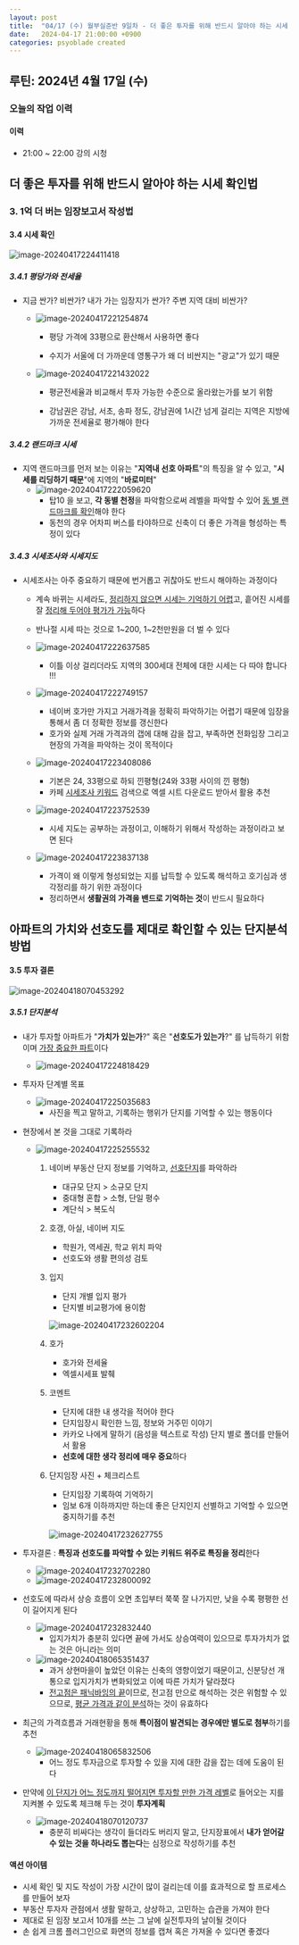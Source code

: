 ```yaml
---
layout: post
title:  "04/17 (수) 월부실준반 9일차 - 더 좋은 투자를 위해 반드시 알아야 하는 시세 확인법"
date:   2024-04-17 21:00:00 +0900
categories: psyoblade created
---
```


## 루틴: 2024년 4월 17일 (수)

>     

### 오늘의 작업 이력

#### 이력

* 21:00 ~ 22:00 강의 시청



## 더 좋은 투자를 위해 반드시 알아야 하는 시세 확인법

### 3. 1억 더 버는 임장보고서 작성법

#### 3.4 시세 확인

![image-20240417224411418](/private/images/2024-04-17-siljun-day9/image-20240417224411418.png)

##### 3.4.1 평당가와 전세율

* 지금 싼가? 비싼가? 내가 가는 임장지가 싼가? 주변 지역 대비 비싼가?

  * ![image-20240417221254874](/private/images/2024-04-17-siljun-day9/image-20240417221254874.png)

    * 평당 가격에 33평으로 환산해서 사용하면 좋다

    * 수지가 서울에 더 가까운데 영통구가 왜 더 비싼지는 "광교"가 있기 때문

  * ![image-20240417221432022](/private/images/2024-04-17-siljun-day9/image-20240417221432022.png)

    * 평균전세율과 비교해서 투자 가능한 수준으로 올라왔는가를 보기 위함

    * 강남권은 강남, 서초, 송파 정도, 강남권에 1시간 넘게 걸리는 지역은 지방에 가까운 전세율로 평가해야 한다

##### 3.4.2 랜드마크 시세

* 지역 랜드마크를 먼저 보는 이유는 "**지역내 선호 아파트**"의 특징을 알 수 있고, "**시세를 리딩하기 때문**"에 지역의 "**바로미터**"
  * ![image-20240417222059620](/private/images/2024-04-17-siljun-day9/image-20240417222059620.png)
    * 탑10 을 보고, **각 동별 천정**을 파악함으로써 레벨을 파악할 수 있어 <u>동 별 랜드마크를 확인</u>해야 한다
    * 동천의 경우 어차피 버스를 타야하므로 신축이 더 좋은 가격을 형성하는 특정이 있다

##### 3.4.3 시세조사와 시세지도

* 시세조사는 아주 중요하기 때문에 번거롭고 귀찮아도 반드시 해야하는 과정이다

  * 계속 바뀌는 시세라도, <u>정리하지 않으면 시세는 기억하기 어렵</u>고, 흩어진 시세를 잘 <u>정리해 두어야 평가가 가능</u>하다
  * 반나절 시세 따는 것으로 1~200, 1~2천만원을 더 벌 수 있다
  * ![image-20240417222637585](/private/images/2024-04-17-siljun-day9/image-20240417222637585.png)
    * 이틀 이상 걸리더라도 지역의 300세대 전체에 대한 시세는 다 따야 합니다 !!!

  * ![image-20240417222749157](/private/images/2024-04-17-siljun-day9/image-20240417222749157.png)
    * 네이버 호가만 가지고 거래가격을 정확히 파악하기는 어렵기 때문에 임장을 통해서 좀 더 정확한 정보를 갱신한다
    * 호가와 실제 거래 가격과의 갭에 대해 감을 잡고, 부족하면 전화임장 그리고 현장의 가격을 파악하는 것이 목적이다

  * ![image-20240417223408086](/private/images/2024-04-17-siljun-day9/image-20240417223408086.png)
    * 기본은 24, 33평으로 하되 낀평형(24와 33평 사이의 낀 평형)
    * 카페 [시세조사 키워드](https://cafe.naver.com/wecando7/10838976) 검색으로 엑셀 시트 다운로드 받아서 활용 추천

  * ![image-20240417223752539](/private/images/2024-04-17-siljun-day9/image-20240417223752539.png)
    * 시세 지도는 공부하는 과정이고, 이해하기 위해서 작성하는 과정이라고 보면 된다
  * ![image-20240417223837138](/private/images/2024-04-17-siljun-day9/image-20240417223837138.png)
    * 가격이 왜 이렇게 형성되었는 지를 납득할 수 있도록 해석하고 호기심과 생각정리를 하기 위한 과정이다
    * 정리하면서 **생활권의 가격을 밴드로 기억하는 것**이 반드시 필요하다



## 아파트의 가치와 선호도를 제대로 확인할 수 있는 단지분석 방법

#### 3.5 투자 결론

![image-20240418070453292](/private/images/2024-04-17-siljun-day9/image-20240418070453292.png)

##### 3.5.1 단지분석

* 내가 투자할 아파트가 "**가치가 있는가**?" 혹은 "**선호도가 있는가**?" 를 납득하기 위함이며 <u>가장 중요한 파트</u>이다
  * ![image-20240417224818429](/private/images/2024-04-17-siljun-day9/image-20240417224818429.png)
* 투자자 단계별 목표
  * ![image-20240417225035683](/private/images/2024-04-17-siljun-day9/image-20240417225035683.png)
    * 사진을 찍고 말하고, 기록하는 행위가 단지를 기억할 수 있는 행동이다

* 현장에서 본 것을 그대로 기록하라

  * ![image-20240417225255532](/private/images/2024-04-17-siljun-day9/image-20240417225255532.png)

    1. 네이버 부동산 단지 정보를 기억하고, <u>선호단지</u>를 파악하라

       * 대규모 단지 > 소규모 단지
       * 중대형 혼합 > 소형, 단일 평수
       * 계단식 > 복도식

    2. 호갱, 아실, 네이버 지도

       * 학원가, 역세권, 학교 위치 파악
       * 선호도와 생활 편의성 검토

    3. 입지

       * 단지 개별 입지 평가
       * 단지별 비교평가에 용이함

       ![image-20240417232602204](/private/images/2024-04-17-siljun-day9/image-20240417232602204.png)

    4. 호가

       * 호가와 전세율
       * 엑셀시세표 발췌

    5. 코멘트

       * 단지에 대한 내 생각을 적어야 한다
       * 단지임장시 확인한 느낌, 정보와 거주민 이야기
       * 카카오 나에게 말하기 (음성을 텍스트로 작성) 단지 별로 폴더를 만들어서 활용
       * **선호에 대한 생각 정리에 매우 중요**하다

    6. 단지임장 사진 + 체크리스트

       * 단지임장 기록하여 기억하기
       * 임보 6개 이하까지만 하는데 좋은 단지인지 선별하고 기억할 수 있으면 중지하기를 추천

       ![image-20240417232627755](/private/images/2024-04-17-siljun-day9/image-20240417232627755.png)

* 투자결론 : **특징과 선호도를 파악할 수 있는 키워드 위주로 특징을 정리**한다
  * ![image-20240417232702280](/private/images/2024-04-17-siljun-day9/image-20240417232702280.png)
  * ![image-20240417232800092](/private/images/2024-04-17-siljun-day9/image-20240417232800092.png)

* 선호도에 따라서 상승 흐름이 오면 초입부터 쭉쭉 잘 나가지만, 낮을 수록 평평한 선이 길어지게 된다
  * ![image-20240417232832440](/private/images/2024-04-17-siljun-day9/image-20240417232832440.png)
    * 입지가치가 충분히 있다면 끝에 가서도 상승여력이 있으므로 투자가치가 없는 것은 아니라는 의미
  * ![image-20240418065351437](/private/images/2024-04-17-siljun-day9/image-20240418065351437.png)
    * 과거 상현마을이 높았던 이유는 신축의 영향이었기 때문이고, 신분당선 개통으로 입지가치가 변화되었고 이에 따른 가치가 달라졌다
    * <u>전고점은 패닉바잉의 끝</u>이므로, 전고점 만으로 해석하는 것은 위험할 수 있으므로, <u>평균 가격과 같이 분석</u>하는 것이 유효하다
* 최근의 가격흐름과 거래현황을 통해 **특이점이 발견되는 경우에만 별도로 첨부**하기를 추천
  * ![image-20240418065832506](/private/images/2024-04-17-siljun-day9/image-20240418065832506.png)
    * 어느 정도 투자금으로 투자할 수 있을 지에 대한 감을 잡는 데에 도움이 된다

* 만약에 <u>이 단지가 어느 정도까지 떨어지면 투자할 만한 가격 레벨</u>로 들어오는 지를 지켜볼 수 있도록 체크해 두는 것이 **투자계획**
  * ![image-20240418070120737](/private/images/2024-04-17-siljun-day9/image-20240418070120737.png)
    * 충분히 비싸다는 생각이 들더라도 버리지 말고, 단지장표에서 **내가 얻어갈 수 있는 것을 하나라도 뽑는다**는 심정으로 작성하기를 추천



#### 액션 아이템

* 시세 확인 및 지도 작성이 가장 시간이 많이 걸리는데 이를 효과적으로 할 프로세스를 만들어 보자
* 부동산 투자자 관점에서 생활 말하고, 상상하고, 고민하는 습관을 가져야 한다
* 제대로 된 임장 보고서 10개를 쓰는 그 날에 실전투자의 날이될 것이다
* 손 쉽게 크롬 플러그인으로 화면의 정보를 캡쳐 혹은 가져올 수 있다면 좋겠다
